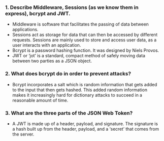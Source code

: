 ### 1. Describe Middleware, Sessions (as we know them in express), bcrypt and JWT.
  - Middleware is software that facilitates the passing of data between applications.
  - Sessions act as storage for data that can then be accessed by different requests. Sessions are mainly used to store and access user data, as a user interacts with an application.
  - Bcrypt is a password hashing function. It was designed by Niels Provos.
  - JWT or ‘jot’ is a standard, compact method of safely moving data between two parties as a JSON object.

### 2. What does bcrypt do in order to prevent attacks?
  - Bcrypt incorporates a salt which is random information that gets added to the input that then gets hashed. This added random information makes it increasingly hard for dictionary attacks to succeed in a reasonable amount of time.
### 3. What are the three parts of the JSON Web Token?
  - A JWT is made up of a header, payload, and signature. The signature is a hash built up from the header, payload, and a ‘secret’ that comes from the server.

